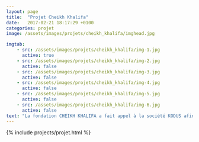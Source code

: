 ```yaml
---
layout: page
title:  "Projet Cheikh Khalifa"
date:   2017-02-21 18:17:29 +0100
categories: projet
image: /assets/images/projets/cheikh_khalifa/imghead.jpg

imgtab:
    - src: /assets/images/projets/cheikh_khalifa/img-1.jpg
      active: true
    - src: /assets/images/projets/cheikh_khalifa/img-2.jpg
      active: false
    - src: /assets/images/projets/cheikh_khalifa/img-3.jpg
      active: false
    - src: /assets/images/projets/cheikh_khalifa/img-4.jpg
      active: false
    - src: /assets/images/projets/cheikh_khalifa/img-5.jpg
      active: false
    - src: /assets/images/projets/cheikh_khalifa/img-6.jpg
      active: false
text: "La fondation CHEIKH KHALIFA a fait appel à la société KODUS afin d'installer des pergolas bioclimatiques, une solution qui a permis aux étudiants de profiter des espaces extérieurs en journée comme en soirée grâce a la mise en place des spots orientables, ces espaces ont connus un fort succès de la part des étudiants et des professeurs."
---
```

{% include projects/projet.html %}
